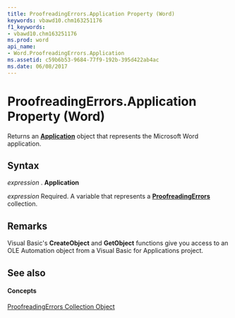 ```yaml
---
title: ProofreadingErrors.Application Property (Word)
keywords: vbawd10.chm163251176
f1_keywords:
- vbawd10.chm163251176
ms.prod: word
api_name:
- Word.ProofreadingErrors.Application
ms.assetid: c59b6b53-9684-77f9-192b-395d422ab4ac
ms.date: 06/08/2017
---
```



# ProofreadingErrors.Application Property (Word)

Returns an  **[Application](Word.Application.md)** object that represents the Microsoft Word application.


## Syntax

 _expression_ . **Application**

 _expression_ Required. A variable that represents a **[ProofreadingErrors](Word.proofreadingerrors.md)** collection.


## Remarks

Visual Basic's  **CreateObject** and **GetObject** functions give you access to an OLE Automation object from a Visual Basic for Applications project.


## See also


#### Concepts


[ProofreadingErrors Collection Object](Word.proofreadingerrors.md)

